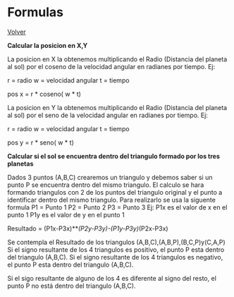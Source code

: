 # Formulas
[Volver](README.md)

**Calcular la posicion en X,Y**

La posicion en X la obtenemos multiplicando el Radio (Distancia del planeta al sol) por el coseno de la velocidad angular en radianes por tiempo. Ej:

r = radio
w = velocidad angular
t = tiempo

pos x = r * coseno( w * t) 

La posicion en Y la obtenemos multiplicando el Radio (Distancia del planeta al sol) por el seno de la velocidad angular en radianes por tiempo. Ej:

r = radio
w = velocidad angular
t = tiempo

pos y = r * seno( w * t)

**Calcular si el sol se encuentra dentro del triangulo formado por los tres planetas**

Dados 3 puntos (A,B,C) crearemos un triangulo y debemos saber si un punto P se encuentra dentro del mismo triangulo.
El calculo se hara formando triangulos con 2 de los puntos del triangulo original y el punto a identificar dentro del mismo triangulo.
Para realizarlo se usa la siguente formula
P1 = Punto 1 
P2 = Punto 2
P3 = Punto 3
Ej: P1x es el valor de x en el punto 1
    P1y es el valor de y en el punto 1

Resultado = (P1x-P3x)***(P2y-P3y)-(P1y-P3y)*(P2x-P3x)

Se contempla el Resultado de los triangulos (A,B,C),(A,B,P),(B,C,P)y(C,A,P)
Si el signo resultante de los 4 triangulos es positivo, el punto P esta dentro del triangulo (A,B,C).
Si el signo resultante de los 4 triangulos es negativo, el punto P esta dentro del triangulo (A,B,C).

Si el sigo resultante de alguno de los 4 es diferente al signo del resto, el punto P no está dentro del triangulo (A,B,C).

